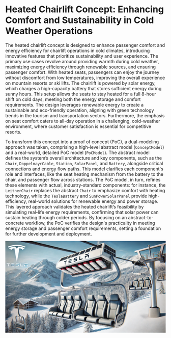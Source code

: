 # Heated Chairlift Concept: Enhancing Comfort and Sustainability in Cold Weather Operations

The heated chairlift concept is designed to enhance passenger comfort and energy efficiency for chairlift operations in cold climates, introducing innovative features that prioritize sustainability and user experience. The primary use cases revolve around providing warmth during cold weather, maximizing energy efficiency through renewable sources, and ensuring passenger comfort. With heated seats, passengers can enjoy the journey without discomfort from low temperatures, improving the overall experience on mountain resorts or ski lifts. The chairlift is powered by solar energy, which charges a high-capacity battery that stores sufficient energy during sunny hours. This setup allows the seats to stay heated for a full 8-hour shift on cold days, meeting both the energy storage and comfort requirements. The design leverages renewable energy to create a sustainable and eco-friendly operation, aligning with green technology trends in the tourism and transportation sectors. Furthermore, the emphasis on seat comfort caters to all-day operation in a challenging, cold-weather environment, where customer satisfaction is essential for competitive resorts.

To transform this concept into a proof of concept (PoC), a dual-modeling approach was taken, comprising a high-level abstract model (`ConceptModel`) and a real-world, detailed PoC model (`PoCModel`). The abstract model defines the system’s overall architecture and key components, such as the `Chair`, `DoppelmayrCable`, `Station`, `SolarPanel`, and `Battery`, alongside critical connections and energy flow paths. This model clarifies each component's role and interfaces, like the seat heating mechanism from the battery to the chair, and passenger flow across stations. The PoC model, in turn, refines these elements with actual, industry-standard components: for instance, the `LeitnerChair` replaces the abstract `Chair` to emphasize comfort with heating technology, while the `TeslaBattery` and `SunPowerSolarPanel` provide high-efficiency, real-world solutions for renewable energy and power storage. This layered approach validates the heated chairlift’s feasibility by simulating real-life energy requirements, confirming that solar power can sustain heating through colder periods. By focusing on an abstract-to-concrete workflow, the PoC verifies the design's practicality in meeting energy storage and passenger comfort requirements, setting a foundation for further development and deployment.


![Heated Chairlift Concept: Enhancing Comfort and Sustainability in Cold Weather Operations](heated-chairlift-IMAGE.webp)
